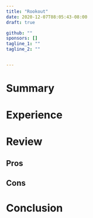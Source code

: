 ```yaml
---
title: "Rookout"
date: 2020-12-07T08:05:43-08:00
draft: true

github: ""
sponsors: []
tagline_1: ""
tagline_2: ""


---
```


# Summary

# Experience

# Review

## Pros

## Cons

# Conclusion